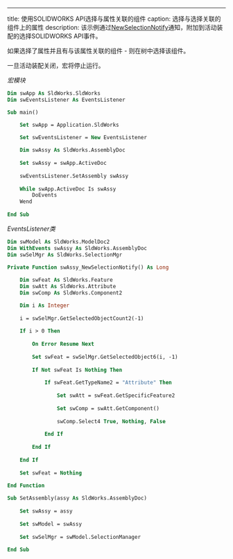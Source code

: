 ---
title: 使用SOLIDWORKS API选择与属性关联的组件
caption: 选择与选择关联的组件上的属性
description: 该示例通过[NewSelectionNotify](https://help.solidworks.com/2018/english/api/sldworksapi/solidworks.interop.sldworks~solidworks.interop.sldworks.dassemblydocevents_newselectionnotifyeventhandler.html)通知，附加到活动装配的选择SOLIDWORKS API事件。

如果选择了属性并且有与该属性关联的组件 - 则在树中选择该组件。

一旦活动装配关闭，宏将停止运行。

*宏模块*

~~~ vb
Dim swApp As SldWorks.SldWorks
Dim swEventsListener As EventsListener

Sub main()

    Set swApp = Application.SldWorks

    Set swEventsListener = New EventsListener
        
    Dim swAssy As SldWorks.AssemblyDoc
    
    Set swAssy = swApp.ActiveDoc
    
    swEventsListener.SetAssembly swAssy
    
    While swApp.ActiveDoc Is swAssy
        DoEvents
    Wend
        
End Sub

~~~



*EventsListener类*

~~~ vb
Dim swModel As SldWorks.ModelDoc2
Dim WithEvents swAssy As SldWorks.AssemblyDoc
Dim swSelMgr As SldWorks.SelectionMgr

Private Function swAssy_NewSelectionNotify() As Long
    
    Dim swFeat As SldWorks.Feature
    Dim swAtt As SldWorks.Attribute
    Dim swComp As SldWorks.Component2

    Dim i As Integer
    
    i = swSelMgr.GetSelectedObjectCount2(-1)
    
    If i > 0 Then
        
        On Error Resume Next
        
        Set swFeat = swSelMgr.GetSelectedObject6(i, -1)
        
        If Not swFeat Is Nothing Then
        
            If swFeat.GetTypeName2 = "Attribute" Then
            
                Set swAtt = swFeat.GetSpecificFeature2
            
                Set swComp = swAtt.GetComponent()
            
                swComp.Select4 True, Nothing, False
                
            End If
            
        End If
        
    End If
    
    Set swFeat = Nothing
    
End Function

Sub SetAssembly(assy As SldWorks.AssemblyDoc)
        
    Set swAssy = assy
    
    Set swModel = swAssy
        
    Set swSelMgr = swModel.SelectionManager
       
End Sub


~~~